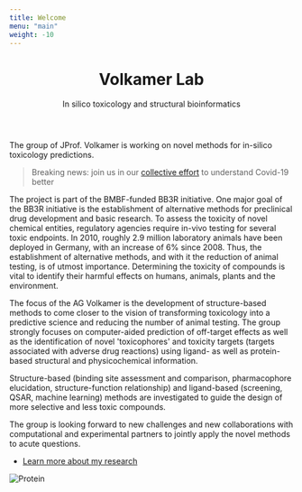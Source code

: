 ```yaml
---
title: Welcome
menu: "main"
weight: -10
---
```


<div class="content">
    <header>
        <h1>Volkamer Lab</h1>
        <p>In silico toxicology and structural bioinformatics</p>
    </header>

The group of JProf. Volkamer is working on novel methods for in-silico toxicology predictions.

> Breaking news: join us in our [collective effort](https://github.com/volkamelrab/covid19-SBapproach) to understand Covid-19 better


The project is part of the BMBF-funded BB3R initiative. One major goal of the BB3R initiative is the establishment of alternative methods for preclinical drug development and basic research. To assess the toxicity of novel chemical entities, regulatory agencies require in-vivo testing for several toxic endpoints. In 2010, roughly 2.9 million laboratory animals have been deployed in Germany, with an increase of 6% since 2008. Thus, the establishment of alternative methods, and with it the reduction of animal testing, is of utmost importance. Determining the toxicity of compounds is vital to identify their harmful effects on humans, animals, plants and the environment.

The focus of the AG Volkamer is the development of structure-based methods to come closer to the vision of transforming toxicology into a predictive science and reducing the number of animal testing. The group strongly focuses on computer-aided prediction of off-target effects as well as the identification of novel 'toxicophores' and toxicity targets (targets associated with adverse drug reactions) using ligand- as well as protein-based structural and physicochemical information.

Structure-based (binding site assessment and comparison, pharmacophore elucidation, structure-function relationship) and ligand-based (screening, QSAR, machine learning) methods are investigated to guide the design of more selective and less toxic compounds.

The group is looking forward to new challenges and new collaborations with computational and experimental partners to jointly apply the novel methods to acute questions.

<ul class="actions">
    <li><a href="/research" class="button big">Learn more about my research</a></li>
</ul>

</div>
<span class="image object">
    <img src="/images/benzothiazine.png" alt="Protein" />
</span>